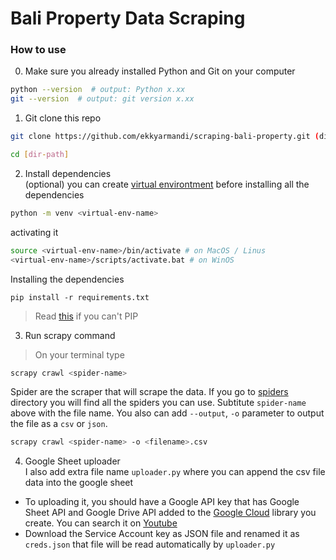 # Bali Property Data Scraping

### How to use

0. Make sure you already installed Python and Git on your computer

```bash
python --version  # output: Python x.xx
git --version  # output: git version x.xx
```

1. Git clone this repo  

```bash
git clone https://github.com/ekkyarmandi/scraping-bali-property.git (dir-path)[optional]
```

```bash
cd [dir-path]
```

2. Install dependencies  
   (optional) you can create [virtual environtment](https://python.land/virtual-environments/virtualenv) before installing all the dependencies

```bash
python -m venv <virtual-env-name>
```

activating it

```bash
source <virtual-env-name>/bin/activate # on MacOS / Linus
<virtual-env-name>/scripts/activate.bat # on WinOS
```

Installing the dependencies

```
pip install -r requirements.txt
```

> Read [this](https://pip.pypa.io/en/stable/installation) if you can't PIP

3. Run scrapy command
> On your terminal type

```bash
scrapy crawl <spider-name>
```

Spider are the scraper that will scrape the data. If you go to [spiders](properties/spiders/) directory you will find all the spiders you can use. Subtitute `spider-name` above with the file name.
You also can add `--output`, `-o` parameter to output the file as a `csv` or `json`.

```bash
scrapy crawl <spider-name> -o <filename>.csv
```

4. Google Sheet uploader  
   I also add extra file name `uploader.py` where you can append the csv file data into the google sheet

- To uploading it, you should have a Google API key that has Google Sheet API and Google Drive API added to the [Google Cloud](https://console.developers.google.com) library you create. You can search it on [Youtube](https://www.youtube.com/results?search_query=how+to+use+gspread)
- Download the Service Account key as JSON file and renamed it as `creds.json` that file will be read automatically by `uploader.py`
